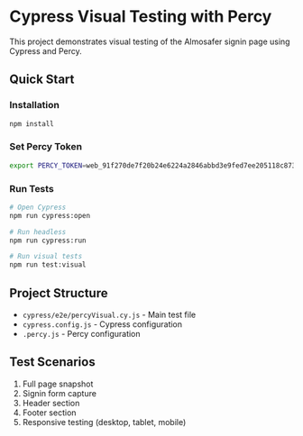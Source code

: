 # Cypress Visual Testing with Percy

This project demonstrates visual testing of the Almosafer signin page using Cypress and Percy.

## Quick Start

### Installation
```bash
npm install
```

### Set Percy Token
```bash
export PERCY_TOKEN=web_91f270de7f20b24e6224a2846abbd3e9fed7ee205118c873cf3a1bbec97fe11f
```

### Run Tests
```bash
# Open Cypress
npm run cypress:open

# Run headless
npm run cypress:run

# Run visual tests
npm run test:visual
```

## Project Structure
- `cypress/e2e/percyVisual.cy.js` - Main test file
- `cypress.config.js` - Cypress configuration
- `.percy.js` - Percy configuration

## Test Scenarios
1. Full page snapshot
2. Signin form capture
3. Header section
4. Footer section
5. Responsive testing (desktop, tablet, mobile) 